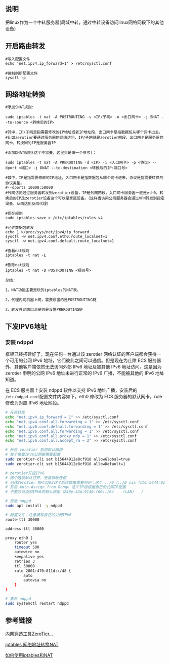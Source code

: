 ## 说明

把linux作为一个中转服务器(局域中转，通过中转设备访问linux网络网段下的其他设备)

## 开启路由转发

```shell
#写入配置文件
echo 'net.ipv4.ip_forward=1' > /etc/sysctl.conf

#强制刷新配置文件
sysctl -p
```

## 网络地址转换

```shell
#添加SNAT规则:

sudo iptables -t nat -A POSTROUTING -s <IP/子网> -o <出口网卡> -j SNAT --to-source <转换后的IP>

#其中，IP/子网是指需要修改的IP地址或者IP地址段，出口网卡是指数据包从哪个网卡出去。
#比如zerotier要通过服务器的网络访问，IP/子网就是zerotier网段，出口网卡是服务器的网卡，转换回的IP是服务器IP
```

```shell
#添加DNAT规则(这个不需要，这里只是做一个参考)：

sudo iptables -t nat -A PREROUTING -d <IP> -i <入口网卡> -p <协议> --dport <端口> -j DNAT --to-destination <转换后的IP:端口号>

#其中，IP是指需要修改的IP地址，入口网卡是指数据包从哪个网卡进来，协议是指需要转换的协议类型。
#--dports 10000:50000
#外网访问通过服务器转发到zerotier设备，IP是外网网段，入口网卡服务器一般是eth0，转换后的IP是zerotier设备这个可以是家庭设备。（这样当访问公网服务器会通过VPN转发到指定设备，从而达到反向代理）
```

```shell
#保存规则
sudo iptables-save > /etc/iptables/rules.v4
```

```shell
#允许数据包转发
echo 1 >/proc/sys/net/ipv4/ip_forward
sysctl -w net.ipv4.conf.eth0.route_localnet=1
sysctl -w net.ipv4.conf.default.route_localnet=1
```

```shell
#查看nat规则
iptables -t nat -L

#删除nat规则
iptables -t nat -D POSTROUTING <规则号>
```

    总结：

    1，NAT功能主要是玩的iptables的NAT表。

    2，代理内网机器上网，需要设置的是POSTROUTING链

    3，转发外网端口流量则是设置PREROUTING链


## 下发IPV6地址

### 安装 ndppd
框架已经搭建好了，现在任何一台通过该 zerotier 网络认证的客户端都会获得一个可用的公网 IPv6 地址，它们彼此之间可以通信。但是现在为止除 ECS 服务器外，其他客户端依然无法访问外部 IPv6 地址及被其他 IPv6 地址访问。这是因为zerotier 申明的公网 IPv6 地址未进行正常的 IPv6 广播，不能被其他的 IPv6 地址知道。

在 ECS 服务器上安装 ndppd 软件以支持 IPv6 地址广播，安装后的 `/etc/ndppd.conf`配置文件内容如下。eth0 修改为 ECS 服务器的默认网卡，rule 修改为对应 IPv6 地址网段。

```bash
# 开启转发
echo "net.ipv4.ip_forward = 1" >> /etc/sysctl.conf
echo "net.ipv4.conf.all.forwarding = 1" >> /etc/sysctl.conf
echo "net.ipv6.conf.default.forwarding = 1" >> /etc/sysctl.conf
echo "net.ipv6.conf.all.forwarding = 1" >> /etc/sysctl.conf
echo "net.ipv6.conf.all.proxy_ndp = 1" >> /etc/sysctl.conf
echo "net.ipv6.conf.all.accept_ra = 2" >> /etc/sysctl.conf
```

```bash
# 开启 zerotier 启用默认路由
# 每个需要IPV6公网都需要配置
sudo zerotier-cli set b15644912e8cf918 allowGlobal=true
sudo zerotier-cli set b15644912e8cf918 allowDefault=1

# zerotier开启IPV6
# 两个选项默认打开，无需修改任何
# 记住ZeroTier RFC4193这个后续路由需要用到；这个 ::/0（::/0 via	fdb1:5644:912e:8cf9:1899:93a5:b0fa:ad22）
# 开启 Auto-Assign from Range 这个IP段根据自己的公网IP配置
# 不要忘记添加IPV6的默认路由（240e:33d:9140:f00::/64    (LAN)   ）
```

```bash
# 安装 ndppd
sudo apt install -y ndppd
```

```bash
# 配置文件；注意填写自己的公网IPV6
route-ttl 30000

address-ttl 30000

proxy eth0 {
    router yes
    timeout 500
    autowire no
    keepalive yes
    retries 3
    ttl 30000
    rule 2001:470:811d::/48 {
        auto
        autovia no
    }
}
```

```bash
# 重启 ndppd
sudo systemctl restart ndppd
```


## 参考链接

[内网穿透工具ZeroTier...](https://www.bilibili.com/video/BV1Vh411F7Mr/?share_source=copy_web\&vd_source=988ba137d6a6f8fc134601e37b976fba)

[iptables 网络地址转换NAT](https://blog.csdn.net/jrunw/article/details/95332258)

[如何使用iptables和NAT](https://blog.csdn.net/weixin_43402206/article/details/126529113)
